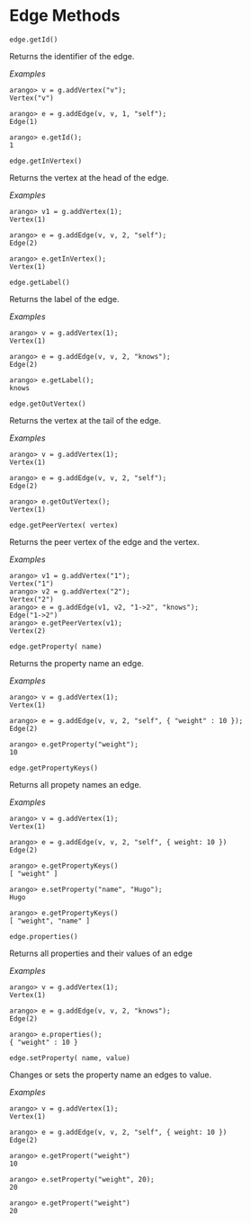 <a name="edge_methods"></a>
# Edge Methods

`edge.getId()`

Returns the identifier of the edge.

*Examples*

	arango> v = g.addVertex("v");
	Vertex("v")
	
	arango> e = g.addEdge(v, v, 1, "self");
	Edge(1)
	
	arango> e.getId();
	1

`edge.getInVertex()`

Returns the vertex at the head of the edge.

*Examples*

	arango> v1 = g.addVertex(1);
	Vertex(1)
	
	arango> e = g.addEdge(v, v, 2, "self");
	Edge(2)
	
	arango> e.getInVertex();
	Vertex(1)

`edge.getLabel()`

Returns the label of the edge.

*Examples*

	arango> v = g.addVertex(1);
	Vertex(1)
	
	arango> e = g.addEdge(v, v, 2, "knows");
	Edge(2)
	
	arango> e.getLabel();
	knows

`edge.getOutVertex()`

Returns the vertex at the tail of the edge.

*Examples*

	arango> v = g.addVertex(1);
	Vertex(1)
	
	arango> e = g.addEdge(v, v, 2, "self");
	Edge(2)
	
	arango> e.getOutVertex();
	Vertex(1)

`edge.getPeerVertex( vertex)`

Returns the peer vertex of the edge and the vertex.

*Examples*

	arango> v1 = g.addVertex("1");
	Vertex("1")
	arango> v2 = g.addVertex("2");
	Vertex("2")
	arango> e = g.addEdge(v1, v2, "1->2", "knows");
	Edge("1->2")
	arango> e.getPeerVertex(v1);
	Vertex(2)

`edge.getProperty( name)`

Returns the property name an edge.

*Examples*

	arango> v = g.addVertex(1);
	Vertex(1)

	arango> e = g.addEdge(v, v, 2, "self", { "weight" : 10 });
	Edge(2)

	arango> e.getProperty("weight");
	10

`edge.getPropertyKeys()`

Returns all propety names an edge.

*Examples*

	arango> v = g.addVertex(1);
	Vertex(1)
		
	arango> e = g.addEdge(v, v, 2, "self", { weight: 10 })
	Edge(2)
	
	arango> e.getPropertyKeys()
	[ "weight" ]
	
	arango> e.setProperty("name", "Hugo");
	Hugo
	
	arango> e.getPropertyKeys()
	[ "weight", "name" ]

`edge.properties()`

Returns all properties and their values of an edge

*Examples*

	arango> v = g.addVertex(1);
	Vertex(1)
	
	arango> e = g.addEdge(v, v, 2, "knows");
	Edge(2)
	
	arango> e.properties();
	{ "weight" : 10 }

`edge.setProperty( name, value)`

Changes or sets the property name an edges to value.

*Examples*

	arango> v = g.addVertex(1);
	Vertex(1)
	
	arango> e = g.addEdge(v, v, 2, "self", { weight: 10 })
	Edge(2)
	
	arango> e.getPropert("weight")
	10
	
	arango> e.setProperty("weight", 20);
	20
	
	arango> e.getPropert("weight")
	20


<!--
@anchor JSModuleGraphEdgeGetId
@copydetails JSF_Edge_prototype_getId

@CLEARPAGE
@anchor JSModuleGraphEdgeGetInVertex
@copydetails JSF_Edge_prototype_getInVertex

@CLEARPAGE
@anchor JSModuleGraphEdgeGetLabel
@copydetails JSF_Edge_prototype_getLabel

@CLEARPAGE
@anchor JSModuleGraphEdgeGetOutVertex
@copydetails JSF_Edge_prototype_getOutVertex

@CLEARPAGE
@anchor JSModuleGraphEdgeGetPeerVertex
@copydetails JSF_Edge_prototype_getPeerVertex

@CLEARPAGE
@anchor JSModuleGraphEdgeGetProperty
@copydetails JSF_Edge_prototype_getProperty

@CLEARPAGE
@anchor JSModuleGraphEdgeGetPropertyKeys
@copydetails JSF_Edge_prototype_getPropertyKeys

@CLEARPAGE
@anchor JSModuleGraphEdgeProperties
@copydetails JSF_Edge_prototype_properties

@CLEARPAGE
@anchor JSModuleGraphEdgeSetProperty
@copydetails JSF_Edge_prototype_setProperty
-->